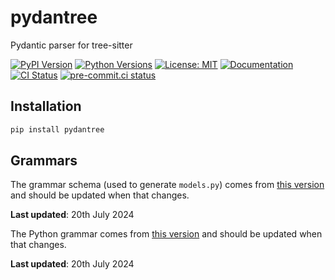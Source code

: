 # pydantree

Pydantic parser for tree-sitter

[![PyPI Version](https://img.shields.io/pypi/v/pydantree)](https://pypi.org/project/pydantree/)
[![Python Versions](https://img.shields.io/pypi/pyversions/pydantree.svg)](https://pypi.org/project/pydantree/)
[![License: MIT](https://img.shields.io/badge/License-MIT-yellow.svg)](https://opensource.org/licenses/MIT)
[![Documentation](https://img.shields.io/badge/docs-pydantree.vercel.app-blue)](https://pydantree.vercel.app/)
[![CI Status](https://github.com/lmmx/pydantree/actions/workflows/ci.yml/badge.svg)](https://github.com/lmmx/pydantree/actions/workflows/ci.yml)
[![pre-commit.ci status](https://results.pre-commit.ci/badge/github/lmmx/pydantree/master.svg)](https://results.pre-commit.ci/latest/github/lmmx/pydantree/master)

## Installation

```bash
pip install pydantree
```

## Grammars

The grammar schema (used to generate `models.py`) comes from
[this version][gs]
and should be updated when that changes.

**Last updated**: 20th July 2024

[gs]: https://github.com/tree-sitter/tree-sitter/blob/800f2c41d0e35e4383172d7a67a16f3933b86039/cli/src/generate/grammar-schema.json

The Python grammar comes from
[this version][gr]
and should be updated when that changes.

**Last updated**: 20th July 2024

[gr]: https://github.com/tree-sitter/tree-sitter-python/blob/0dee05ef958ba2eae88d1e65f24b33cad70d4367/src/grammar.json
